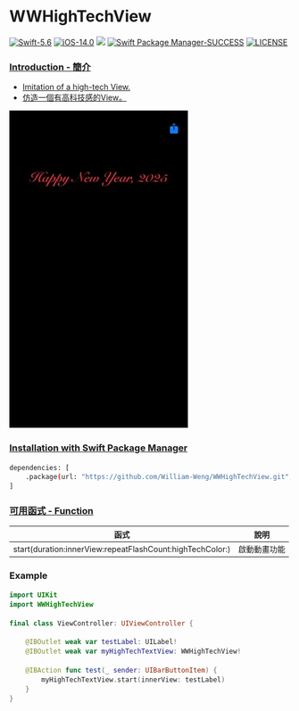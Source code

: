 # WWHighTechView

[![Swift-5.6](https://img.shields.io/badge/Swift-5.6-orange.svg?style=flat)](https://developer.apple.com/swift/) [![iOS-14.0](https://img.shields.io/badge/iOS-14.0-pink.svg?style=flat)](https://developer.apple.com/swift/) ![](https://img.shields.io/github/v/tag/William-Weng/WWHighTechView) [![Swift Package Manager-SUCCESS](https://img.shields.io/badge/Swift_Package_Manager-SUCCESS-blue.svg?style=flat)](https://developer.apple.com/swift/) [![LICENSE](https://img.shields.io/badge/LICENSE-MIT-yellow.svg?style=flat)](https://developer.apple.com/swift/)

### [Introduction - 簡介](https://swiftpackageindex.com/William-Weng)
- [Imitation of a high-tech View.](https://588ku.com/video/27048571.html)
- [仿造一個有高科技感的View。](https://chillcomponent.codlin.me/components/card-futuristic/)

![WWHighTechView](./Example.webp)

### [Installation with Swift Package Manager](https://medium.com/彼得潘的-swift-ios-app-開發問題解答集/使用-spm-安裝第三方套件-xcode-11-新功能-2c4ffcf85b4b)
```bash
dependencies: [
    .package(url: "https://github.com/William-Weng/WWHighTechView.git", .upToNextMajor(from: "1.0.1"))
]
```

### [可用函式 - Function](https://ezgif.com/video-to-webp)
|函式|說明|
|-|-|
|start(duration:innerView:repeatFlashCount:highTechColor:)|啟動動畫功能|

### Example
```swift
import UIKit
import WWHighTechView

final class ViewController: UIViewController {
    
    @IBOutlet weak var testLabel: UILabel!
    @IBOutlet weak var myHighTechTextView: WWHighTechView!
        
    @IBAction func test(_ sender: UIBarButtonItem) {
        myHighTechTextView.start(innerView: testLabel)
    }
}
```
